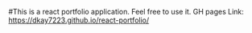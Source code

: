 #This is a react portfolio application. Feel free to use it.
GH pages Link: https://dkay7223.github.io/react-portfolio/
